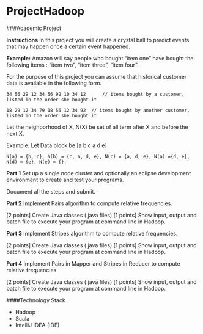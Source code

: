 # ProjectHadoop

###Academic Project

**Instructions**
In this project you will create a crystal ball to predict events that may happen once a certain event happened.

**Example:** Amazon will say people who bought “item one” have bought the following items : “item two”, “item three”, “item four”.

For the purpose of this project you can assume that historical customer data is available in the following form.

    34 56 29 12 34 56 92 10 34 12      // items bought by a customer, listed in the order she bought it

    18 29 12 34 79 18 56 12 34 92  // items bought by another customer, listed in the order she bought it

Let the neighborhood of X, N(X) be set of all term after X and before the next X.

Example: Let Data block be [a b c a d e]

    N(a) = {b, c}, N(b) = {c, a, d, e}, N(c) = {a, d, e}, N(a) ={d, e}, N(d) = {e}, N(e) = {}.


**Part 1**  Set up a single node cluster and optionally an eclipse development environment to create and test your programs.

Document all the steps and submit.

**Part 2** Implement Pairs algorithm to compute relative frequencies.

[2 points] Create Java classes (.java files)
[1 points] Show input, output and batch file to execute your program at command line in Hadoop.

**Part 3** Implement Stripes algorithm to compute relative frequencies.

[2 points] Create Java classes (.java files)
[1 points] Show input, output and batch file to execute your program at command line in Hadoop.

**Part 4** Implement Pairs in Mapper and Stripes in Reducer to compute relative frequencies.

[2 points] Create Java classes (.java files)
[1 points] Show input, output and batch file to execute your program at command line in Hadoop.

####Technology Stack
- Hadoop
- Scala
- IntelliJ IDEA (IDE)
